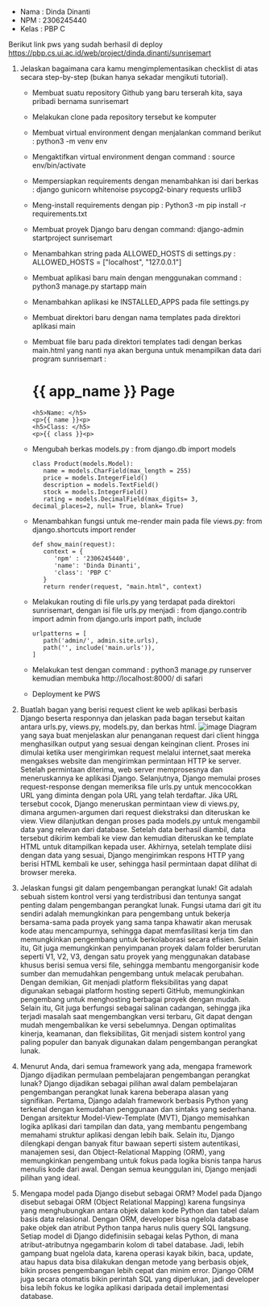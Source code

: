 - Nama : Dinda Dinanti
- NPM : 2306245440
- Kelas : PBP C

Berikut link pws yang sudah berhasil di deploy https://pbp.cs.ui.ac.id/web/project/dinda.dinanti/sunrisemart

1. Jelaskan bagaimana cara kamu mengimplementasikan checklist di atas secara step-by-step (bukan hanya sekadar mengikuti tutorial).
   - Membuat suatu repository Github yang baru terserah kita, saya pribadi bernama sunrisemart
   - Melakukan clone pada repository tersebut ke komputer
   - Membuat virtual environment dengan menjalankan command berikut :
         python3 -m venv env
   - Mengaktifkan virtual environment dengan command :
         source env/bin/activate
   - Mempersiapkan requirements dengan menambahkan isi dari berkas :
         django
         gunicorn
         whitenoise
         psycopg2-binary
         requests
         urllib3
   - Meng-install requirements dengan pip :
         Python3 -m pip install -r requirements.txt
   - Membuat proyek Django baru dengan command:
         django-admin startproject sunrisemart 
   - Menambahkan string pada ALLOWED_HOSTS di settings.py :
         ALLOWED_HOSTS = ["localhost", "127.0.0.1"]
   - Membuat aplikasi baru main dengan menggunakan command :
         python3 manage.py startapp main
   - Menambahkan aplikasi ke INSTALLED_APPS pada file settings.py
   - Membuat direktori baru dengan nama templates pada direktori aplikasi main
   - Membuat file baru pada direktori templates tadi dengan berkas main.html yang nanti nya akan berguna untuk menampilkan data dari program sunrisemart :
         <h1>{{ app_name }} Page</h1>
   
         <h5>Name: </h5>
         <p>{{ name }}<p>
         <h5>Class: </h5>
         <p>{{ class }}<p>
   - Mengubah berkas models.py :
         from django.db import models
   
         class Product(models.Model):
            name = models.CharField(max_length = 255)
            price = models.IntegerField()
            description = models.TextField()
            stock = models.IntegerField()
            rating = models.DecimalField(max_digits= 3, decimal_places=2, null= True, blank= True)
   - Menambahkan fungsi untuk me-render main pada file views.py:
         from django.shortcuts import render
   
         def show_main(request):
            context = {
               'npm' : '2306245440',
               'name': 'Dinda Dinanti',
               'class': 'PBP C'
            }
            return render(request, "main.html", context)
   - Melakukan routing di file urls.py yang terdapat pada direktori sunrisemart, dengan isi file urls.py menjadi :
         from django.contrib import admin
         from django.urls import path, include
   
         urlpatterns = [
            path('admin/', admin.site.urls),
            path('', include('main.urls')),
         ]
   - Melakukan test dengan command :
         python3 manage.py runserver
         kemudian membuka http://localhost:8000/ di safari
   - Deployment ke PWS

2. Buatlah bagan yang berisi request client ke web aplikasi berbasis Django beserta responnya dan jelaskan pada bagan tersebut kaitan antara urls.py, views.py, models.py, dan berkas html.
   ![image](https://github.com/user-attachments/assets/6bc71c44-23ec-438f-97f3-3d4da52cad0f)
Diagram yang saya buat menjelaskan alur penanganan request dari client hingga menghasilkan output yang sesuai dengan keinginan client.
Proses ini dimulai ketika user mengirimkan request melalui internet,saat mereka mengakses website dan mengirimkan permintaan HTTP ke server. Setelah permintaan diterima, web server memprosesnya dan meneruskannya ke aplikasi Django. Selanjutnya, Django memulai proses request-response dengan memeriksa file ⁠urls.py untuk mencocokkan URL yang diminta dengan pola URL yang telah terdaftar. Jika URL tersebut cocok, Django meneruskan permintaan view di views.py, dimana argumen-argumen dari request diekstraksi dan diteruskan ke view. View dilanjutkan dengan proses pada models.py untuk mengambil data yang relevan dari database. Setelah data berhasil diambil, data tersebut dikirim kembali ke view dan kemudian diteruskan ke template HTML untuk ditampilkan kepada user. Akhirnya, setelah template diisi dengan data yang sesuai, Django mengirimkan respons HTTP yang berisi HTML kembali ke user, sehingga hasil permintaan dapat dilihat di browser mereka.

4. Jelaskan fungsi git dalam pengembangan perangkat lunak!
   Git adalah sebuah sistem kontrol versi yang terdistribusi dan tentunya sangat penting dalam pengembangan perangkat lunak.
   Fungsi utama dari git itu sendiri adalah memungkinkan para pengembang untuk bekerja bersama-sama pada proyek yang sama tanpa khawatir
   akan merusak kode atau mencampurnya, sehingga dapat memfasilitasi kerja tim dan memungkinkan pengembang untuk berkolaborasi secara efisien.
   Selain itu, Git juga memungkinkan penyimpanan proyek dalam folder berurutan seperti V1, V2, V3, dengan satu proyek yang menggunakan database
   khusus berisi semua versi file, sehingga membantu mengorganisir kode sumber dan memudahkan pengembang untuk melacak perubahan. Dengan demikian,
   Git menjadi platform fleksibilitas yang dapat digunakan sebagai platform hosting seperti GitHub, memungkinkan pengembang untuk menghosting berbagai
   proyek dengan mudah. Selain itu, Git juga berfungsi sebagai salinan cadangan, sehingga jika terjadi masalah saat mengembangkan versi terbaru, Git dapat
   dengan mudah mengembalikan ke versi sebelumnya. Dengan optimalitas kinerja, keamanan, dan fleksibilitas, Git menjadi sistem kontrol yang paling populer
   dan banyak digunakan dalam pengembangan perangkat lunak.

5. Menurut Anda, dari semua framework yang ada, mengapa framework Django dijadikan permulaan pembelajaran pengembangan perangkat lunak?
   Django dijadikan sebagai pilihan awal dalam pembelajaran pengembangan perangkat lunak karena beberapa alasan yang signifikan.
   Pertama, Django adalah framework berbasis Python yang terkenal dengan kemudahan penggunaan dan sintaks yang sederhana.
   Dengan arsitektur Model-View-Template (MVT), Django memisahkan logika aplikasi dari tampilan dan data, yang membantu pengembang
   memahami struktur aplikasi dengan lebih baik. Selain itu, Django dilengkapi dengan banyak fitur bawaan seperti sistem autentikasi,
   manajemen sesi, dan Object-Relational Mapping (ORM), yang memungkinkan pengembang untuk fokus pada logika bisnis tanpa harus menulis
   kode dari awal. Dengan semua keunggulan ini, Django menjadi pilihan yang ideal.

7. Mengapa model pada Django disebut sebagai ORM?
   Model pada Django disebut sebagai ORM (Object Relational Mapping) karena fungsinya yang menghubungkan antara objek dalam kode Python
   dan tabel dalam basis data relasional. Dengan ORM, developer bisa ngelola database pake objek dan atribut Python tanpa harus nulis
   query SQL langsung. Setiap model di Django didefinisiin sebagai kelas Python, di mana atribut-atributnya ngegambarin kolom di tabel database.
   Jadi, lebih gampang buat ngelola data, karena operasi kayak bikin, baca, update, atau hapus data bisa dilakukan dengan metode yang berbasis objek,
   bikin proses pengembangan lebih cepat dan minim error. Django ORM juga secara otomatis bikin perintah SQL yang diperlukan, jadi developer bisa lebih
   fokus ke logika aplikasi daripada detail implementasi database. 
   
